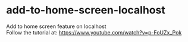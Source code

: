 # add-to-home-screen-localhost
Add to home screen feature on localhost  
Follow the tutorial at: https://www.youtube.com/watch?v=p-FoUZx_Pok
